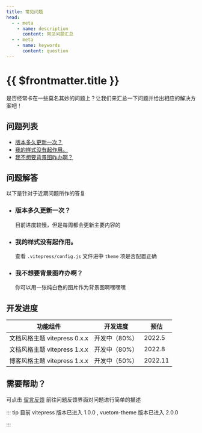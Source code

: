 ```yaml
--- 
title: 常见问题 
head:
  - - meta
    - name: description
      content: 常见问题汇总
  - - meta
    - name: keywords
      content: question
---
```


# {{ $frontmatter.title }}

是否经常卡在一些莫名其妙的问题上？让我们来汇总一下问题并给出相应的解决方案吧！

## 问题列表

- [版本多久更新一次？](#q01)
- [我的样式没有起作用。](#q02)
- [我不想要背景图咋办啊？](#q03)

## 问题解答

  以下是针对于近期问题所作的答复

- <h3 id="q01">版本多久更新一次？</h3>

  目前进度较慢，但是每周都会更新主要内容的

- <h3 id="q02">我的样式没有起作用。</h3>

  查看 `.vitepress/config.js` 文件进中 `theme` 项是否配置正确

- <h3 id="q03">我不想要背景图咋办啊？</h3>

  你可以用一张纯白色的图片作为背景图啊嘿嘿嘿

## 开发进度

| 功能组件 | 开发进度 | 预估   |
| - | - | - |
| 文档风格主题 vitepress 0.x.x | 开发中（80%） | 2022.5 |  
| 文档风格主题 vitepress 1.x.x | 开发中（80%） | 2022.8 |  
| 博客风格主题 vitepress 1.x.x | 开发中（50%） | 2022.11 |

## 需要帮助？

  可点击 [留言反馈](/feedback/) 前往问题反馈界面对问题进行简单的描述

::: tip
目前 vitepress 版本已进入 1.0.0 , vuetom-theme 版本已进入 2.0.0

:::
